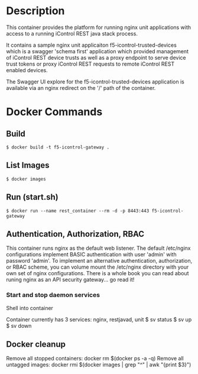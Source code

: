 # Description
This container provides the platform for running nginx unit applications
with access to a running iControl REST java stack process.

It contains a sample nginx unit applicaiton f5-icontrol-trusted-devices
which is a swagger 'schema first' application which provided management
of iControl REST device trusts as well as a proxy endpoint to serve
device trust tokens or proxy iControl REST requests to remote iControl
REST enabled devices.

The Swagger UI explore for the f5-icontrol-trusted-devices application is
available via an nginx redirect on the '/' path of the container.

# Docker Commands
## Build
    $ docker build -t f5-icontrol-gateway .

## List Images
    $ docker images

## Run (start.sh)
    $ docker run --name rest_container --rm -d -p 8443:443 f5-icontrol-gateway

## Authentication, Authorization, RBAC
This container runs nginx as the default web listener. The default /etc/nginx configurations
implement BASIC authentication with user 'admin' with password 'admin'. To implement an
alternative authentication, authorization, or RBAC scheme, you can volume mount the /etc/nginx
directory with your own set of nginx configurations. There is a whole book you can read
about runing nginx as an API security gateway... go read it!

### Start and stop daemon services
Shell into container

Container currently has 3 services: nginx, restjavad, unit
    $ sv status 
    $ sv up <service name> 
    $ sv down <service name>


## Docker cleanup
Remove all stopped containers: docker rm $(docker ps -a -q)
Remove all untagged images: docker rmi $(docker images | grep "^<none>" | awk "{print $3}")
